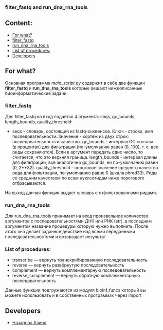 ### **filter_fastq and run_dna_rna_tools**

## Content:

* [For what?](#for-what)
* [filter_fastq](#filter_fastq)
* [run_dna_rna_tools](#run_dna_rna_tools)
* [List of procedures:](#list-of-procedures)
* [Developers](#developers)


## **For what?**

Основная программа *main_script.py* содержит в себе две функции **filter_fastq** и **run_dna_rna_tools** которые решают нижеописанные биоинформатические задачи: 

### filter_fastq

Для filter_fastq на вход подается 4 агумента: seqs, gc_bounds, length_bounds, quality_threshold:
- seqs - словарь, состоящий из fastq-сиквенсов. Ключ - строка, имя последовательности. Значение - кортеж из двух строк: последовательность и качество. 
gc_bounds - интервал GC состава (в процентах) для фильтрации (по-умолчанию равен (0, 100), т. е. все риды сохраняются). Если в аргумент передать одно число, то считается, что это верхняя граница.
length_bounds - интервал длины для фильтрации, всё аналогично gc_bounds, но по-умолчанию равен (0, 2**32).
quality_threshold - пороговое значение среднего качества рида для фильтрации, по-умолчанию равно 0 (шкала phred33). Риды со средним качеством по всем нуклеотидам ниже порогового отбрасываются.

На выход данная функция выдает словарь с отфильтрованнами ридами.

### run_dna_rna_tools

Для run_dna_rna_tools принимает на вход произвольное количество аргументов с последовательностями ДНК или РНК (str), а последним аргументом название процедуры которую нужно выполнить. После этого она делает заданное действие над всеми переданными последовательностями и возвращает результат.

### List of procedures:

- transcribe — вернуть транскрибированную последовательность
- reverse — вернуть развёрнутую последовательность
- complement — вернуть комплементарную последовательность
- reverse_complement — вернуть обратную комплементарную последовательность

Данные функции подгружаются из модуля bioinf_funcs который вы можете использовать и в собственных программах через import

## **Developers**
+ [Назарова Алина](https://github.com/privetttppoka)
